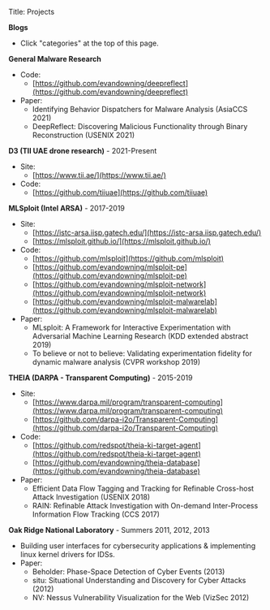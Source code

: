 Title: Projects

**Blogs**

  * Click "categories" at the top of this page.

**General Malware Research**

  * Code:
    * [https://github.com/evandowning/deepreflect](https://github.com/evandowning/deepreflect)
  * Paper:
    * Identifying Behavior Dispatchers for Malware Analysis (AsiaCCS 2021)
    * DeepReflect: Discovering Malicious Functionality through Binary Reconstruction (USENIX 2021)

**D3 (TII UAE drone research)** - 2021-Present

  * Site:
    * [https://www.tii.ae/](https://www.tii.ae/)
  * Code:
    * [https://github.com/tiiuae](https://github.com/tiiuae)

**MLSploit (Intel ARSA)** - 2017-2019

  * Site:
    * [https://istc-arsa.iisp.gatech.edu/](https://istc-arsa.iisp.gatech.edu/)
    * [https://mlsploit.github.io/](https://mlsploit.github.io/)
  * Code:
    * [https://github.com/mlsploit](https://github.com/mlsploit)
    * [https://github.com/evandowning/mlsploit-pe](https://github.com/evandowning/mlsploit-pe)
    * [https://github.com/evandowning/mlsploit-network](https://github.com/evandowning/mlsploit-network)
    * [https://github.com/evandowning/mlsploit-malwarelab](https://github.com/evandowning/mlsploit-malwarelab)
  * Paper:
    * MLsploit: A Framework for Interactive Experimentation with Adversarial Machine Learning Research (KDD extended abstract 2019)
    * To believe or not to believe: Validating experimentation fidelity for dynamic malware analysis (CVPR workshop 2019)

**THEIA (DARPA - Transparent Computing)** - 2015-2019

  * Site:
    * [https://www.darpa.mil/program/transparent-computing](https://www.darpa.mil/program/transparent-computing)
    * [https://github.com/darpa-i2o/Transparent-Computing](https://github.com/darpa-i2o/Transparent-Computing)
  * Code:
    * [https://github.com/redspot/theia-ki-target-agent](https://github.com/redspot/theia-ki-target-agent)
    * [https://github.com/evandowning/theia-database](https://github.com/evandowning/theia-database)
  * Paper:
    * Efficient Data Flow Tagging and Tracking for Refinable Cross-host Attack Investigation (USENIX 2018)
    * RAIN: Refinable Attack Investigation with On-demand Inter-Process Information Flow Tracking (CCS 2017)

**Oak Ridge National Laboratory** - Summers 2011, 2012, 2013

  * Building user interfaces for cybersecurity applications & implementing linux kernel drivers for IDSs.
  * Paper:
    * Beholder: Phase-Space Detection of Cyber Events (2013)
    * situ: Situational Understanding and Discovery for Cyber Attacks (2012)
    * NV: Nessus Vulnerability Visualization for the Web (VizSec 2012)
